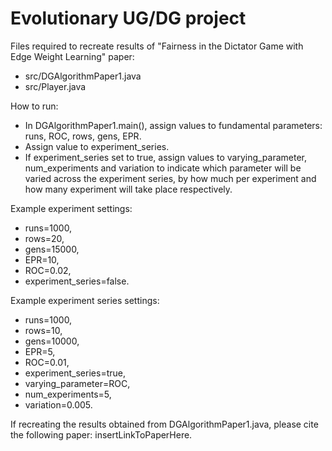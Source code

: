 # Evolutionary UG/DG project

Files required to recreate results of "Fairness in the Dictator Game with Edge Weight Learning" paper:
- src/DGAlgorithmPaper1.java
- src/Player.java

How to run: 
- In DGAlgorithmPaper1.main(), assign values to fundamental parameters: runs, ROC, rows, gens, EPR.
- Assign value to experiment_series. 
- If experiment_series set to true, assign values to varying_parameter, num_experiments and variation to indicate which parameter will be varied across the experiment series, by how much per experiment and how many experiment will take place respectively.

Example experiment settings: 
- runs=1000, 
- rows=20, 
- gens=15000, 
- EPR=10, 
- ROC=0.02, 
- experiment_series=false.

Example experiment series settings: 
- runs=1000, 
- rows=10, 
- gens=10000, 
- EPR=5, 
- ROC=0.01, 
- experiment_series=true, 
- varying_parameter=ROC, 
- num_experiments=5, 
- variation=0.005.

If recreating the results obtained from DGAlgorithmPaper1.java, please cite the following paper: insertLinkToPaperHere.

